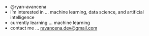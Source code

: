 - @ryan-avancena
- i’m interested in ... machine learning, data science, and artificial intelligence 
- currently learning ... machine learning
- contact me ... ravancena.dev@gmail.com

<!---
ryan-avancena/ryan-avancena is a ✨ special ✨ repository because its `README.md` (this file) appears on your GitHub profile.
You can click the Preview link to take a look at your changes.
--->
